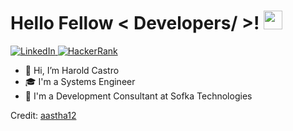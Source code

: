 <h1> Hello Fellow < Developers/ >! <img src = "https://raw.githubusercontent.com/MartinHeinz/MartinHeinz/master/wave.gif" width = 30px> </h1>
<p align='center'>
</p>

   <a href="https://www.linkedin.com/in/haroldscode" target="_blank">
    <img alt="LinkedIn" src="https://img.shields.io/badge/LinkedIn-0077B5?style=for-the-badge&logo=linkedin&logoColor=white">
  </a>
 <a href="https://www.hackerrank.com/HaroldsCode" target="_blank">
    <img alt="HackerRank" src="https://img.shields.io/badge/-Hackerrank-2EC866?style=for-the-badge&logo=HackerRank&logoColor=white">
  </a>

- 👋  Hi, I’m Harold Castro
- 🎓  I'm a Systems Engineer
- 💼  I'm a Development Consultant at Sofka Technologies

Credit: [aastha12](https://github.com/aastha12)
